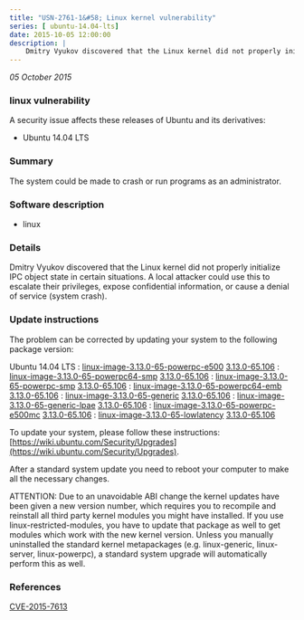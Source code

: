 ```yaml
---
title: "USN-2761-1&#58; Linux kernel vulnerability"
series: [ ubuntu-14.04-lts]
date: 2015-10-05 12:00:00
description: |
    Dmitry Vyukov discovered that the Linux kernel did not properly initialize IPC object state in certain situations. A local attacker could use this to escalate their privileges, expose confidential information, or cause a denial of service (system crash). 
--- 
```

 
 

*05 October 2015*

### linux vulnerability

A security issue affects these releases of Ubuntu and its derivatives:

* Ubuntu 14.04 LTS

### Summary

The system could be made to crash or run programs as an administrator. 

### Software description

* linux 

### Details

Dmitry Vyukov discovered that the Linux kernel did not properly initialize IPC object state in certain situations. A local attacker could use this to escalate their privileges, expose confidential information, or cause a denial of service (system crash). 

### Update instructions

The problem can be corrected by updating your system to the following package version:

Ubuntu 14.04 LTS
 : [linux-image-3.13.0-65-powerpc-e500](https://launchpad.net/ubuntu/+source/linux) <span> [3.13.0-65.106](https://launchpad.net/ubuntu/+source/linux/3.13.0-65.106) </span> 
 : [linux-image-3.13.0-65-powerpc64-smp](https://launchpad.net/ubuntu/+source/linux) <span> [3.13.0-65.106](https://launchpad.net/ubuntu/+source/linux/3.13.0-65.106) </span> 
 : [linux-image-3.13.0-65-powerpc-smp](https://launchpad.net/ubuntu/+source/linux) <span> [3.13.0-65.106](https://launchpad.net/ubuntu/+source/linux/3.13.0-65.106) </span> 
 : [linux-image-3.13.0-65-powerpc64-emb](https://launchpad.net/ubuntu/+source/linux) <span> [3.13.0-65.106](https://launchpad.net/ubuntu/+source/linux/3.13.0-65.106) </span> 
 : [linux-image-3.13.0-65-generic](https://launchpad.net/ubuntu/+source/linux) <span> [3.13.0-65.106](https://launchpad.net/ubuntu/+source/linux/3.13.0-65.106) </span> 
 : [linux-image-3.13.0-65-generic-lpae](https://launchpad.net/ubuntu/+source/linux) <span> [3.13.0-65.106](https://launchpad.net/ubuntu/+source/linux/3.13.0-65.106) </span> 
 : [linux-image-3.13.0-65-powerpc-e500mc](https://launchpad.net/ubuntu/+source/linux) <span> [3.13.0-65.106](https://launchpad.net/ubuntu/+source/linux/3.13.0-65.106) </span> 
 : [linux-image-3.13.0-65-lowlatency](https://launchpad.net/ubuntu/+source/linux) <span> [3.13.0-65.106](https://launchpad.net/ubuntu/+source/linux/3.13.0-65.106) </span> 

To update your system, please follow these instructions: [https://wiki.ubuntu.com/Security/Upgrades](https://wiki.ubuntu.com/Security/Upgrades).

After a standard system update you need to reboot your computer to make all the necessary changes.

ATTENTION: Due to an unavoidable ABI change the kernel updates have been given a new version number, which requires you to recompile and reinstall all third party kernel modules you might have installed. If you use linux-restricted-modules, you have to update that package as well to get modules which work with the new kernel version. Unless you manually uninstalled the standard kernel metapackages (e.g. linux-generic, linux-server, linux-powerpc), a standard system upgrade will automatically perform this as well. 

### References

 
 [CVE-2015-7613](http://people.ubuntu.com/~ubuntu-security/cve/CVE-2015-7613)
 

